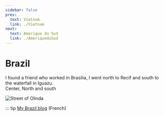 ```yaml
---
sidebar: false
prev: 
  text: Vietnam
  link: ./Vietnam
next: 
  text: Amerique du Sud
  link: ./AmeriqueduSud
---
```


# Brazil

I found a friend who worked in Brasilia, I went north to Recif and south to the waterfall in Iguazu.<br />
Center, North and south

<img :src="$withBase('/img/rue_bresil_zero.jpg')" alt="Street of Olinda">

::: tip
[My Brazil blog](http://bresil.rouquin.me/) (French)
